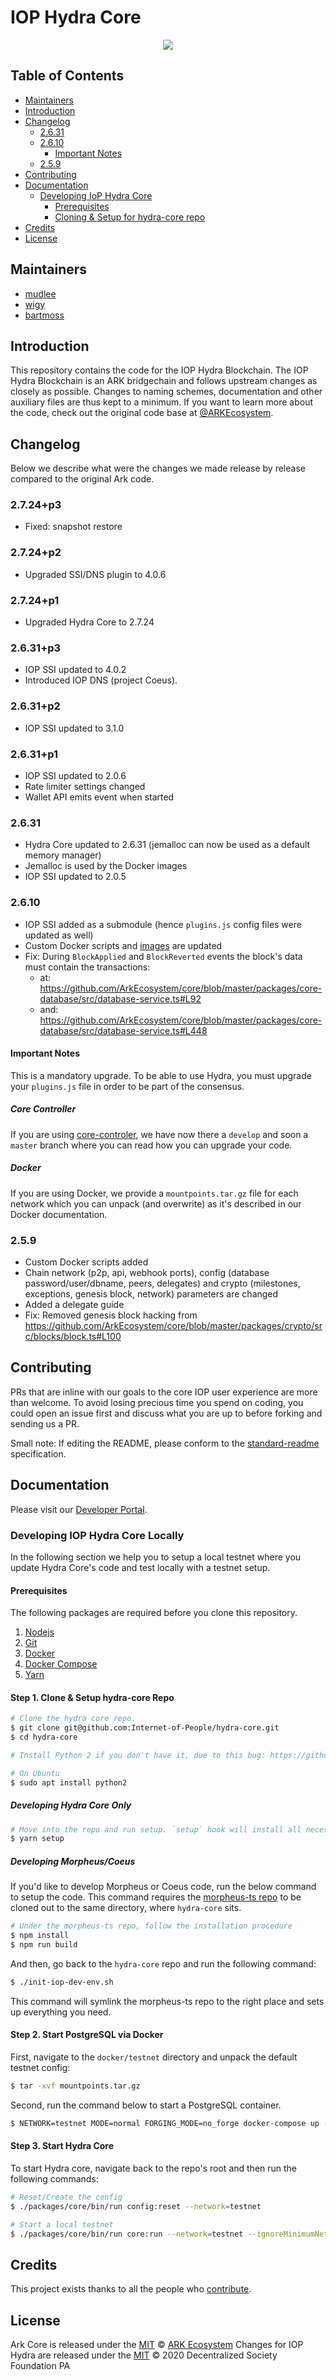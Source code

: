 # IOP Hydra Core

<p align="center">
    <img src="banner.jpg" />
</p>

## Table of Contents <!-- omit in toc -->

-   [Maintainers](#maintainers)
-   [Introduction](#introduction)
-   [Changelog](#changelog)
    -   [2.6.31](#2631)
    -   [2.6.10](#2610)
        -   [Important Notes](#important-notes)
    -   [2.5.9](#259)
-   [Contributing](#contributing)
-   [Documentation](#documentation)
    -   [Developing IoP Hydra Core](#developing-iop-hydra-core)
        -   [Prerequisites](#prerequisites)
        -   [Cloning & Setup for hydra-core repo](#cloning--setup-for-hydra-core-repo)
-   [Credits](#credits)
-   [License](#license)

## Maintainers

-   [mudlee](https://github.com/mudlee)
-   [wigy](https://github.com/wigy-opensource-developer)
-   [bartmoss](https://github.com/izolyomi)

## Introduction

This repository contains the code for the IOP Hydra Blockchain. The IOP Hydra Blockchain is an ARK bridgechain and follows upstream changes as closely as possible.
Changes to naming schemes, documentation and other auxiliary files are thus kept to a minimum. If you want to learn more about the code, check out the original code base at [@ARKEcosystem](https://github.com/ARKEcosystem/core.git).

## Changelog

Below we describe what were the changes we made release by release compared to the original Ark code.

### 2.7.24+p3

-   Fixed: snapshot restore

### 2.7.24+p2

-   Upgraded SSI/DNS plugin to 4.0.6

### 2.7.24+p1

-   Upgraded Hydra Core to 2.7.24

### 2.6.31+p3

-   IOP SSI updated to 4.0.2
-   Introduced IOP DNS (project Coeus).

### 2.6.31+p2

-   IOP SSI updated to 3.1.0

### 2.6.31+p1

-   IOP SSI updated to 2.0.6
-   Rate limiter settings changed
-   Wallet API emits event when started

### 2.6.31

-   Hydra Core updated to 2.6.31 (jemalloc can now be used as a default memory manager)
-   Jemalloc is used by the Docker images
-   IOP SSI updated to 2.0.5

### 2.6.10

-   IOP SSI added as a submodule (hence `plugins.js` config files were updated as well)
-   Custom Docker scripts and [images](https://hub.docker.com/repository/docker/internetofpeople/hydra-core) are updated
-   Fix: During `BlockApplied` and `BlockReverted` events the block's data must contain the transactions:
    -   at: <https://github.com/ArkEcosystem/core/blob/master/packages/core-database/src/database-service.ts#L92>
    -   and: <https://github.com/ArkEcosystem/core/blob/master/packages/core-database/src/database-service.ts#L448>

#### Important Notes

This is a mandatory upgrade. To be able to use Hydra, you must upgrade your `plugins.js` file in order to be part of the consensus.

##### Core Controller

If you are using [core-controler](https://github.com/Internet-of-People/core-control), we have now there a `develop` and soon a `master` branch where you can read how you can upgrade your code.

##### Docker

If you are using Docker, we provide a `mountpoints.tar.gz` file for each network which you can unpack (and overwrite) as it's described in our Docker documentation.

### 2.5.9

-   Custom Docker scripts added
-   Chain network (p2p, api, webhook ports), config (database password/user/dbname, peers, delegates) and crypto (milestones, exceptions, genesis block, network) parameters are changed
-   Added a delegate guide
-   Fix: Removed genesis block hacking from <https://github.com/ArkEcosystem/core/blob/master/packages/crypto/src/blocks/block.ts#L100>

## Contributing

PRs that are inline with our goals to the core IOP user experience are
more than welcome. To avoid losing precious time you spend on coding, you could
open an issue first and discuss what you are up to before forking and sending us
a PR.

Small note: If editing the README, please conform to the
[standard-readme](https://github.com/RichardLitt/standard-readme) specification.

## Documentation

Please visit our [Developer Portal](https://developer.iop.technology).

### Developing IOP Hydra Core Locally

In the following section we help you to setup a local testnet where you update Hydra Core's code and test locally with a testnet setup.

#### Prerequisites

The following packages are required before you clone this repository.

1. [Nodejs](https://nodejs.org/en/)
2. [Git](https://git-scm.com/)
3. [Docker](https://www.docker.com/)
4. [Docker Compose](https://docs.docker.com/compose/install/)
5. [Yarn](https://yarnpkg.com/en/)

#### Step 1. Clone & Setup hydra-core Repo

```bash
# Clone the hydra core repo.
$ git clone git@github.com:Internet-of-People/hydra-core.git
$ cd hydra-core
```

```bash
# Install Python 2 if you don't have it, due to this bug: https://github.com/JoshuaWise/better-sqlite3/issues/310

# On Ubuntu
$ sudo apt install python2
```

##### Developing Hydra Core Only

```bash
# Move into the repo and run setup. `setup` hook will install all necessary Javascript dependencies to get you up and running with Hydra core.
$ yarn setup
```

##### Developing Morpheus/Coeus

If you'd like to develop Morpheus or Coeus code, run the below command to setup the code.
This command requires the [morpheus-ts repo](https://github.com/Internet-of-People/morpheus-ts) to be cloned out to the same directory, where `hydra-core` sits.

```bash
# Under the morpheus-ts repo, follow the installation procedure
$ npm install
$ npm run build
```

And then, go back to the `hydra-core` repo and run the following command:

```bash
$ ./init-iop-dev-env.sh
```

This command will symlink the morpheus-ts repo to the right place and sets up everything you need.

#### Step 2. Start PostgreSQL via Docker

First, navigate to the `docker/testnet` directory and unpack the default testnet config:

```bash
$ tar -xvf mountpoints.tar.gz
```

Second, run the command below to start a PostgreSQL container.

```bash
$ NETWORK=testnet MODE=normal FORGING_MODE=no_forge docker-compose up -d postgres
```

#### Step 3. Start Hydra Core

To start Hydra core, navigate back to the repo's root and then run the following commands:

```bash
# Reset/Create the config
$ ./packages/core/bin/run config:reset --network=testnet

# Start a local testnet
$ ./packages/core/bin/run core:run --network=testnet --ignoreMinimumNetworkReach --networkStart --env=test
```

## Credits

This project exists thanks to all the people who [contribute](../../contributors).

## License

Ark Core is released under the [MIT](LICENSE) © [ARK Ecosystem](https://ark.io)
Changes for IOP Hydra are released under the [MIT](LICENSE) © 2020 Decentralized Society Foundation PA
